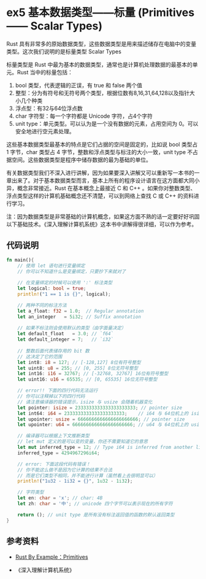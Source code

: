 # ex5 基本数据类型——标量 (Primitives —— Scalar Types)

Rust 具有非常多的原始数据类型，这些数据类型是用来描述储存在电脑中的变量类型。这次我们说明的是标量类型 Scalar Types

标量类型是 Rust 中最为基本的数据类型，通常也是计算机处理数据的最基本的单元。Rust 当中的标量包括：

1. bool 类型，代表逻辑的正误，有 true 和 false 两个值
2. 整型：分为有符号和无符号两个类型，根据位数有8,16,31,64,128以及指针大小几个种类
3. 浮点型：有32与64位浮点数
4. char 字符型：每一个字符都是 Unicode 字符，占4个字符
5. unit type：单元类型。可以认为是一个没有数据的元素，占用空间为 0。可以安全地进行空元素处理。

这些基本数据类型最基本的特点是它们占据的空间是固定的，比如说 bool 类型占 1 字节，char 类型占 4 字节，整数和浮点类型与标注的大小一致，unit type 不占据空间。这些数据类型是程序中储存数据的最为基础的单位。

有关数据类型我们不深入进行讲解，因为如果要深入讲解又可以重新写一本书的一章出来了。对于基本数据类型而言，基本上所有的程序设计语言在这方面都大同小异，概念非常接近。Rust 在基本概念上最接近 C 和 C++ 。如果你对整数类型、浮点类型这样的计算机基础概念还不清楚，可以到网络上查找 C 或 C++ 的资料进行学习。

注：因为数据类型是非常基础的计算机概念，如果这方面不熟的话一定要好好巩固以下基础技术。《深入理解计算机系统》这本书中讲解得很详细，可以作为参考。

## 代码说明

```rust
fn main(){
    // 使用 let 语句进行变量绑定
    // 你可以不知道什么是变量绑定，只要抄下来就对了
    
    // 在变量绑定的时候可以使用 ':' 标注类型
    let logical: bool = true;
    println!("1 == 1 is {}", logical);

    // 两种不同的标注方法
    let a_float: f32 = 1.0;  // Regular annotation
    let an_integer   = 5i32; // Suffix annotation
    
    // 如果不标注则会使用默认的类型（由字面量决定） 
    let default_float   = 3.0; // `f64`
    let default_integer = 7;   // `i32`
    
    // 整数后面代表储存用的 bit 数
    // 这决定了它的范围
    let int8: i8 = 127; // [-128,127] 8位有符号整型
    let uint8: u8 = 255; // [0, 255] 8位无符号整型
    let int16: i16 = 32767; // [-32768, 32767] 16位有符号整型
    let uint16: u16 = 65535; // [0, 65535] 16位无符号整型

    // error!! 下面的四行代码无法运行
    // 你可以注释掉以下的四行代码
    // 请注意编译器的错误提示，isize 与 usize 会随着机器变化
    let pointer: isize = 2333333333333333333333; // pointer size
    let int64: i64 = 2333333333333333333333;    // i64 与 64位机上的 isize 相同
    let upointer: usize = 6666666666666666666666; // pointer size
    let upointer: u64 = 6666666666666666666666; // u64 与 64位机上的 usize 相同

    // 编译器可以根据上下文推断类型
    // let mut 定义的是可以变的变量，你还不需要知道它的意思
    let mut inferred_type = 12; // Type i64 is inferred from another line
    inferred_type = 4294967296i64;

    // error: 下面这段代码有错误！
    // 你不能这么做不是因为它计算的结果不合法
    // 而是它们类型不相同，并不能进行计算（虽然看上去很明显可以）
    println!("1u32 - 1i32 = {}", 1u32 - 1i32);

    // 字符类型
    let en: char = 'x'; // char: 4B
    let zh: char = '中'; // unicode 四个字节可以表示现在的所有字符

    return (); // unit type 是所有没有标注返回值的函数的默认返回类型
}
```

## 参考资料

- [Rust By Example：Primitives](https://doc.rust-lang.org/rust-by-example/primitives.html)

- 《深入理解计算机系统》
